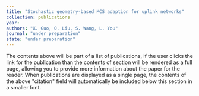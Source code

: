 ```yaml
---
title: "Stochastic geometry-based MCS adaption for uplink networks"
collection: publications
year: 
authors: "X. Guo, Q. Liu, S. Wang, L. You"
journal: "under preparation"
state: "under preparation"
---
```



The contents above will be part of a list of publications, if the user clicks the link for the publication than the contents of section will be rendered as a full page, allowing you to provide more information about the paper for the reader. When publications are displayed as a single page, the contents of the above "citation" field will automatically be included below this section in a smaller font.
